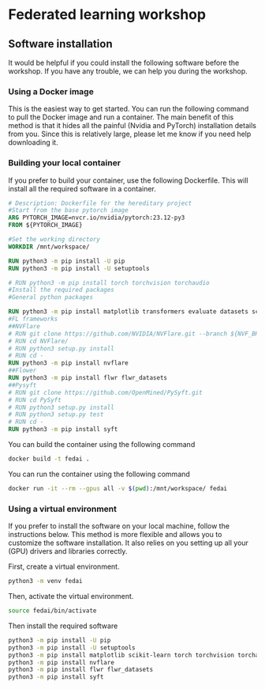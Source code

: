 # Federated learning workshop


## Software installation
It would be helpful if you could install the following software before the workshop. If you have any trouble, we can help you during the workshop.

### Using a Docker image
This is the easiest way to get started. You can run the following command to pull the Docker image and run a container. The main benefit of this method is that it hides all the painful (Nvidia and PyTorch) installation details from you. Since this is relatively large, please let me know if you need help downloading it.


### Building your local container
If you prefer to build your container, use the following Dockerfile. This will install all the required software in a container.

```Dockerfile
# Description: Dockerfile for the hereditary project
#Start from the base pytorch image
ARG PYTORCH_IMAGE=nvcr.io/nvidia/pytorch:23.12-py3
FROM ${PYTORCH_IMAGE}

#Set the working directory
WORKDIR /mnt/workspace/

RUN python3 -m pip install -U pip
RUN python3 -m pip install -U setuptools

# RUN python3 -m pip install torch torchvision torchaudio
#Install the required packages
#General python packages

RUN python3 -m pip install matplotlib transformers evaluate datasets scikit-learn tqdm pillow pytorch_lightning jupyter notebook
#FL frameworks
##NVFlare
# RUN git clone https://github.com/NVIDIA/NVFlare.git --branch ${NVF_BRANCH} --single-branch NVFlare
# RUN cd NVFlare/
# RUN python3 setup.py install
# RUN cd -
RUN python3 -m pip install nvflare
##Flower
RUN python3 -m pip install flwr flwr_datasets
##Pysyft
# RUN git clone https://github.com/OpenMined/PySyft.git
# RUN cd PySyft
# RUN python3 setup.py install
# RUN python3 setup.py test
# RUN cd -
RUN python3 -m pip install syft
```

You can build the container using the following command

```bash
docker build -t fedai .
```

You can run the container using the following command

```bash
docker run -it --rm --gpus all -v $(pwd):/mnt/workspace/ fedai
```

### Using a virtual environment
If you prefer to install the software on your local machine, follow the instructions below. This method is more flexible and allows you to customize the software installation. It also relies on you setting up all your (GPU) drivers and  libraries correctly.

First, create a virtual environment.

```bash
python3 -m venv fedai
```

Then, activate the virtual environment.

```bash
source fedai/bin/activate
```

Then install the required software

```bash
python3 -m pip install -U pip
python3 -m pip install -U setuptools
python3 -m pip install matplotlib scikit-learn torch torchvision torchaudio transformers evaluate datasets tqdm pillow pytorch_lightning jupyter notebook
python3 -m pip install nvflare
python3 -m pip install flwr flwr_datasets
python3 -m pip install syft
```
